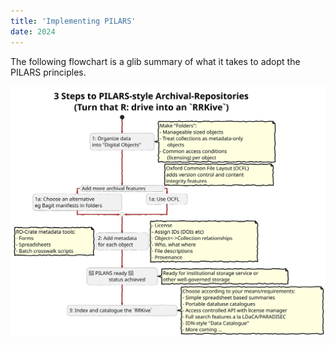 ```yaml
---
title: 'Implementing PILARS'
date: 2024
---
```


The following flowchart is a glib summary of what it takes to adopt the PILARS principles.



![Steps to RRVive implentation](../images/steps-to-archival-repositories.svg)